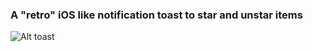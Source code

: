 ### A "retro" iOS like notification toast to star and unstar items

![Alt toast](https://raw.githubusercontent.com/safajirafa/toast-notification/master/demo/toast%20notification.gif)
